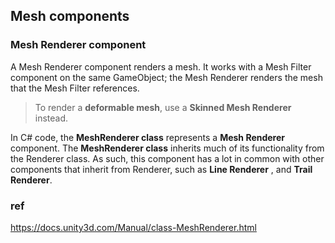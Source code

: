 ## Mesh components

### Mesh Renderer component
A Mesh Renderer component renders a mesh. It works with a Mesh Filter component on the same GameObject; the Mesh Renderer renders the mesh that the Mesh Filter references.

> To render a **deformable mesh**, use a **Skinned Mesh Renderer** instead.

In C# code, the **MeshRenderer class** represents a **Mesh Renderer** component. The **MeshRenderer class** inherits much of its functionality from the Renderer class. As such, this component has a lot in common with other components that inherit from Renderer, such as **Line Renderer**
, and **Trail Renderer**.


### ref
https://docs.unity3d.com/Manual/class-MeshRenderer.html




